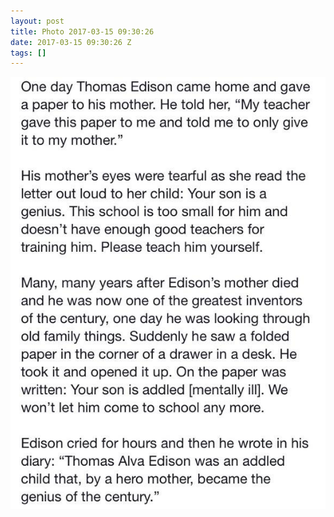 ```yaml
---
layout: post
title: Photo 2017-03-15 09:30:26
date: 2017-03-15 09:30:26 Z
tags: []
---
```

![](/media/2017/03/158429585338.jpg)
